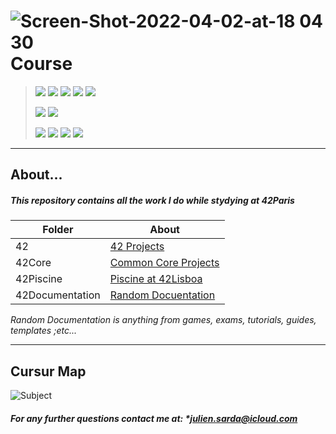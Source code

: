 # ![Screen-Shot-2022-04-02-at-18 04 30](https://user-images.githubusercontent.com/28810331/161394297-4250216d-6d18-4fc9-9784-f95309fa3952.svg) Course 

> ![](https://img.shields.io/badge/C-00599C?style=for-the-badge&logo=c&logoColor=white) ![](https://img.shields.io/badge/C%2B%2B-00599C?style=for-the-badge&logo=c%2B%2B&logoColor=white) ![](https://img.shields.io/badge/Shell_Script-121011?style=for-the-badge&logo=gnu-bash&logoColor=white) ![](https://img.shields.io/badge/Python-3776AB?style=for-the-badge&logo=python&logoColor=white&logoWidth=30) ![](https://img.shields.io/badge/JavaScript-F7DF1E?style=for-the-badge&logo=javascript&logoColor=white)
>
> ![](https://img.shields.io/badge/mac%20os-000000?style=for-the-badge&logo=apple&logoColor=white) ![](https://img.shields.io/badge/iOS-000000?style=for-the-badge&logo=ios&logoColor=white)
>
> ![](https://img.shields.io/badge/VIM-%2311AB00.svg?&style=for-the-badge&logo=vim&logoColor=white) ![](https://img.shields.io/badge/sublime_text-%23575757.svg?&style=for-the-badge&logo=sublime-text&logoColor=important) ![](https://img.shields.io/badge/Emacs-%237F5AB6.svg?&style=for-the-badge&logo=gnu-emacs&logoColor=white) ![](https://img.shields.io/badge/nano-%234A90E2.svg?&style=for-the-badge&logo=nano&logoColor=white)
>
> 


---
## About...
##### This repository contains all the work I do while stydying at 42Paris

| Folder | About |
| ------ | ------ |
| 42 | [42 Projects](42/) |
| 42Core | [Common Core Projects](42Core/) |
| 42Piscine | [Piscine at 42Lisboa](42Piscine/) |
| 42Documentation | [Random Docuentation](42Documentation) |

_Random Documentation is anything from games, exams, tutorials, guides, templates ;etc..._

***

## Cursur Map
![Subject](https://github.com/user-attachments/assets/3b5b9c52-42a0-47e2-9c45-194e1303a2a6)

##### For any further questions contact me at: **julien.sarda@icloud.com*
